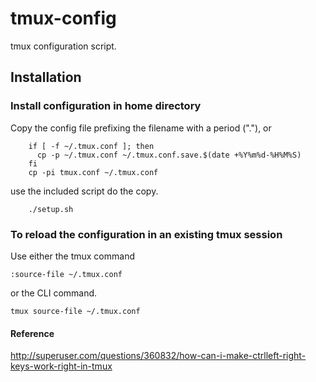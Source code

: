 # tmux-config

tmux configuration script.

## Installation

### Install configuration in home directory
Copy the config file prefixing the filename with a period ("."), or
```
    if [ -f ~/.tmux.conf ]; then
      cp -p ~/.tmux.conf ~/.tmux.conf.save.$(date +%Y%m%d-%H%M%S)
    fi
    cp -pi tmux.conf ~/.tmux.conf
```
use the included script do the copy.
```
    ./setup.sh
```    
### To reload the configuration in an existing tmux session
Use either the tmux command
```
:source-file ~/.tmux.conf
```
or the CLI command.
```
tmux source-file ~/.tmux.conf
```

#### Reference
http://superuser.com/questions/360832/how-can-i-make-ctrlleft-right-keys-work-right-in-tmux
 
